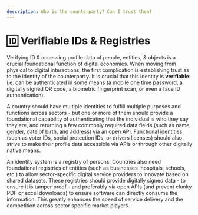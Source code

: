```yaml
---
description: Who is the counterparty? Can I trust them?
---
```


# 🆔 Verifiable IDs & Registries

Verifying ID & accessing profile data of people, entities, & objects is a crucial foundational function of digital economies. When moving from physical to digital interactions, the first complication is establishing trust as to the identity of the counterparty. It is crucial that this identity is **verifiable**: i.e. can be authenticated in some means (a mobile one time password, a digitally signed QR code, a biometric fingerprint scan, or even a face ID authentication).&#x20;

A country should have multiple identities to fulfill multiple purposes and functions across sectors - but one or more of them should provide a foundational capability of authenticating that the individual is who they say they are, and returning a few commonly required data fields (such as name, gender, date of birth, and address) via an open API. Functional identities (such as voter IDs, social protection IDs, or drivers licenses) should also strive to make their profile data accessible via APIs or through other digitally native means.&#x20;

An identity system is a registry of persons. Countries also need foundational registries of entities (such as businesses, hospitals, schools, etc.) to allow sector-specific digital service providers to innovate based on shared datasets. These registries should provide digitally signed data - to ensure it is tamper proof - and preferably via open APIs (and prevent clunky PDF or excel downloads) to ensure software can directly consume the information. This greatly enhances the speed of service delivery and the competition across sector specific market players.  &#x20;

&#x20;
